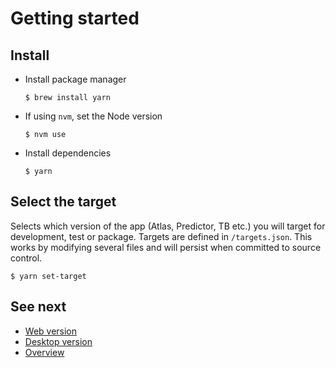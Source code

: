 # Getting started

## Install

* Install package manager

	```
	$ brew install yarn
	```

* If using `nvm`, set the Node version

	```
	$ nvm use
	```

* Install dependencies

	```
	$ yarn
	```

## Select the target

Selects which version of the app (Atlas, Predictor, TB etc.) you will target for development, test or package. Targets are defined in `/targets.json`. This works by modifying several files and will persist when committed to source control.

```
$ yarn set-target
```

## See next

- [Web version](web.md)
- [Desktop version](desktop.md)
- [Overview](../README.md)
